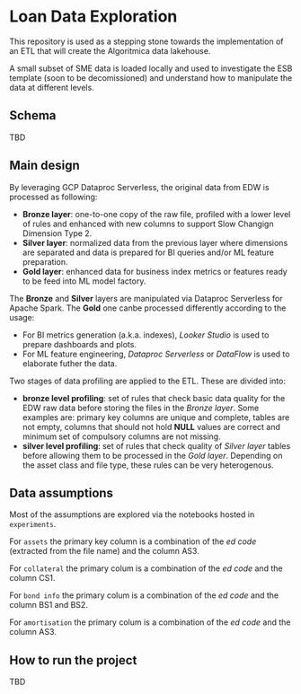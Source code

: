 # Loan Data Exploration

This repository is used as a stepping stone towards the implementation of an ETL that will create the Algoritmica data lakehouse.

A small subset of SME data is loaded locally and used to investigate the ESB template (soon to be decomissioned) and understand how to manipulate the data at different levels.

## Schema
TBD

## Main design
By leveraging GCP Dataproc Serverless, the original data from EDW is processed as following:

- **Bronze layer**: one-to-one copy of the raw file, profiled with a lower level of rules and enhanced with new columns to support Slow Changign Dimension Type 2.
- **Silver layer**: normalized data from the previous layer where dimensions are separated and data is prepared for BI queries and/or ML feature preparation.
- **Gold layer**: enhanced data for business index metrics or features ready to be feed into ML model factory.

The **Bronze** and **Silver** layers are manipulated via Dataproc Serverless for Apache Spark. The **Gold** one canbe processed differently according to the usage:

- For BI metrics generation (a.k.a. indexes), *Looker Studio* is used to prepare dashboards and plots.
- For ML feature engineering, *Dataproc Serverless* or *DataFlow* is used to elaborate futher the data.

Two stages of data profiling are applied to the ETL. These are divided into:

- **bronze level profiling**: set of rules that check basic data quality for the EDW raw data before storing the files in the *Bronze layer*. Some examples are: primary key columns are unique and complete, tables are not empty, columns that should not hold **NULL** values are correct and minimum set of compulsory columns are not missing.
- **silver level profiling**: set of rules that check quality of *Silver layer* tables before allowing them to be processed in the *Gold layer*. Depending on the asset class and file type, these rules can be very heterogenous.

## Data assumptions
Most of the assumptions are explored via the notebooks hosted in `experiments`.

For `assets` the primary key column is a combination of the *ed code*
(extracted from the file name) and the column AS3.

For `collateral` the primary colum is a combination of the *ed code* and the column CS1.

For `bond info` the primary colum is a combination of the *ed code* and the column BS1 and BS2.

For `amortisation` the primary colum is a combination of the *ed code* and the column AS3.

## How to run the project
TBD